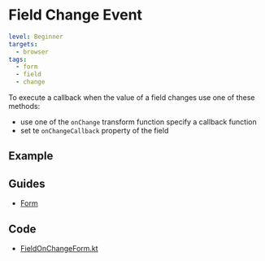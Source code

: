 # Field Change Event

```yaml
level: Beginner
targets:
  - browser
tags:
  - form
  - field
  - change
```

To execute a callback when the value of a field changes use one of these methods:

- use one of the `onChange` transform function specify a callback function
- set te `onChangeCallback` property of the field

## Example

<div data-zk-enrich="FieldOnChangeForm"></div>

## Guides

- [Form](/doc/guides/browser/builtin/Forms.md)

## Code

- [FieldOnChangeForm.kt](/cookbook/src/jsMain/kotlin/zakadabar/cookbook/browser/field/onchange/FieldOnChangeForm.kt)
